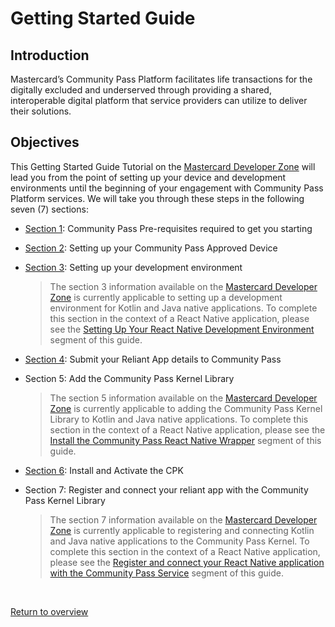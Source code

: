 # Getting Started Guide

## Introduction

Mastercard’s Community Pass Platform facilitates life transactions for the digitally excluded and underserved through providing a shared, interoperable digital platform that service providers can utilize to deliver their solutions.

## Objectives

This Getting Started Guide Tutorial on the [Mastercard Developer Zone](https://developer.mastercard.com/cp-kernel-integration-api/tutorial/getting-started-guide/) will lead you from the point of setting up your device and development environments until the beginning of your engagement with Community Pass Platform services. We will take you through these steps in the following seven (7) sections:

- [Section 1](https://developer.mastercard.com/cp-kernel-integration-api/tutorial/getting-started-guide/step1): Community Pass Pre-requisites required to get you starting
- [Section 2](https://developer.mastercard.com/cp-kernel-integration-api/tutorial/getting-started-guide/step2): Setting up your Community Pass Approved Device
- [Section 3](https://developer.mastercard.com/cp-kernel-integration-api/tutorial/getting-started-guide/step3/): Setting up your development environment

  > The section 3 information available on the [Mastercard Developer Zone](https://developer.mastercard.com/cp-kernel-integration-api/tutorial/getting-started-guide/step3/) is currently applicable to setting up a development environment for Kotlin and Java native applications. To complete this section in the context of a React Native application, please see the [Setting Up Your React Native Development Environment](dev-environment-setup.md) segment of this guide.

- [Section 4](https://developer.mastercard.com/cp-kernel-integration-api/tutorial/getting-started-guide/step4): Submit your Reliant App details to Community Pass
- Section 5: Add the Community Pass Kernel Library

  > The section 5 information available on the [Mastercard Developer Zone](https://developer.mastercard.com/cp-kernel-integration-api/tutorial/getting-started-guide/step5/) is currently applicable to adding the Community Pass Kernel Library to Kotlin and Java native applications. To complete this section in the context of a React Native application, please see the [Install the Community Pass React Native Wrapper](add-the-wrapper.md) segment of this guide.

- [Section 6](https://developer.mastercard.com/cp-kernel-integration-api/tutorial/getting-started-guide/step6): Install and Activate the CPK
- Section 7: Register and connect your reliant app with the Community Pass Kernel Library

  > The section 7 information available on the [Mastercard Developer Zone](https://developer.mastercard.com/cp-kernel-integration-api/tutorial/getting-started-guide/step7/) is currently applicable to registering and connecting Kotlin and Java native applications to the Community Pass Kernel. To complete this section in the context of a React Native application, please see the [Register and connect your React Native application with the Community Pass Service](register-connect-cpk.md) segment of this guide.

<br/>

[Return to overview](/README.md)
